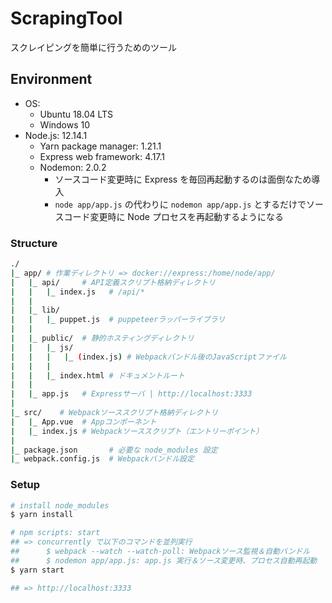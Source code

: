 # ScrapingTool

スクレイピングを簡単に行うためのツール


## Environment

- OS:
    - Ubuntu 18.04 LTS
    - Windows 10
- Node.js: 12.14.1
    - Yarn package manager: 1.21.1
    - Express web framework: 4.17.1
    - Nodemon: 2.0.2
        - ソースコード変更時に Express を毎回再起動するのは面倒なため導入
        - `node app/app.js` の代わりに `nodemon app/app.js` とするだけでソースコード変更時に Node プロセスを再起動するようになる

### Structure
```bash
./
|_ app/ # 作業ディレクトリ => docker://express:/home/node/app/
|   |_ api/     # API定義スクリプト格納ディレクトリ
|   |   |_ index.js   # /api/*
|   |
|   |_ lib/
|   |   |_ puppet.js  # puppeteerラッパーライブラリ
|   |
|   |_ public/  # 静的ホスティングディレクトリ
|   |   |_ js/
|   |   |   |_ (index.js) # Webpackバンドル後のJavaScriptファイル
|   |   |
|   |   |_ index.html # ドキュメントルート
|   |
|   |_ app.js   # Expressサーバ | http://localhost:3333
|
|_ src/    # Webpackソーススクリプト格納ディレクトリ
|   |_ App.vue  # Appコンポーネント
|   |_ index.js # Webpackソーススクリプト（エントリーポイント）
|
|_ package.json       # 必要な node_modules 設定
|_ webpack.config.js  # Webpackバンドル設定
```

### Setup
```bash
# install node_modules
$ yarn install

# npm scripts: start
## => concurrently で以下のコマンドを並列実行
##      $ webpack --watch --watch-poll: Webpackソース監視＆自動バンドル
##      $ nodemon app/app.js: app.js 実行＆ソース変更時、プロセス自動再起動
$ yarn start

## => http://localhost:3333
```
